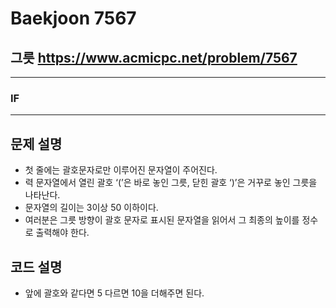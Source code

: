Baekjoon 7567
=============
그릇  <https://www.acmicpc.net/problem/7567>
---------------
- - -
### IF
- - -
## 문제 설명
- 첫 줄에는 괄호문자로만 이루어진 문자열이 주어진다.
- 력 문자열에서 열린 괄호 ‘(’은 바로 놓인 그릇, 닫힌 괄호 ‘)’은 거꾸로 놓인 그릇을 나타난다. 
- 문자열의 길이는 3이상 50 이하이다.
- 여러분은 그릇 방향이 괄호 문자로 표시된 문자열을 읽어서 그 최종의 높이를 정수로 출력해야 한다.

## 코드 설명
- 앞에 괄호와 같다면 5 다르면 10을 더해주면 된다.
